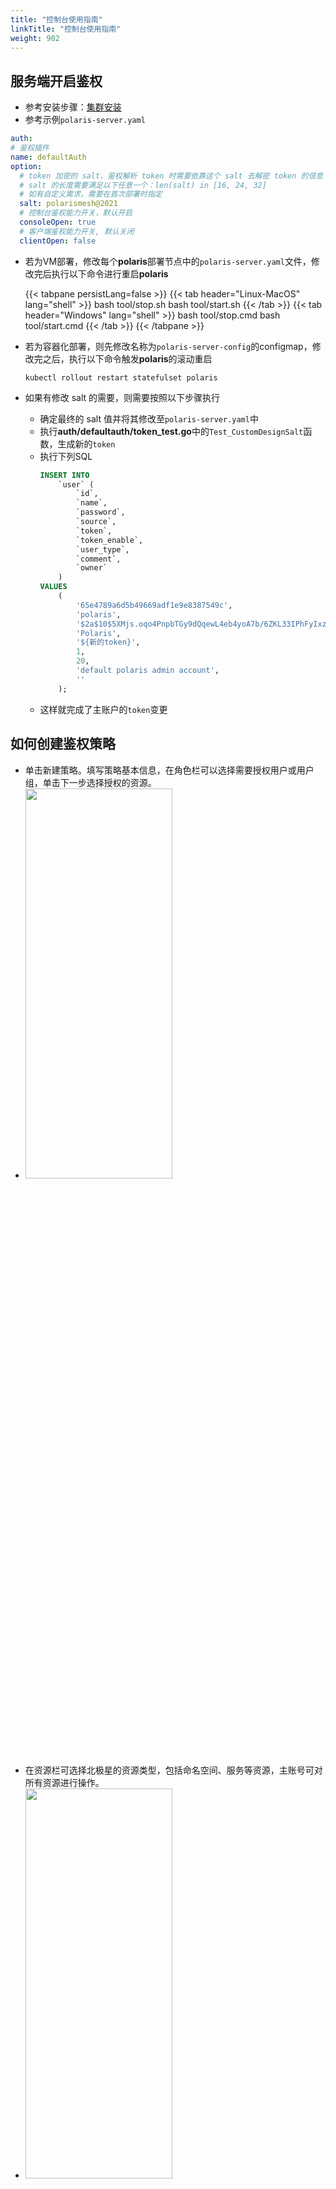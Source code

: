 ```yaml
---
title: "控制台使用指南"
linkTitle: "控制台使用指南"
weight: 902
---
```



## 服务端开启鉴权

- 参考安装步骤：[集群安装](https://polarismesh.cn/zh/doc/%E5%BF%AB%E9%80%9F%E5%85%A5%E9%97%A8/%E5%AE%89%E8%A3%85%E6%9C%8D%E5%8A%A1%E7%AB%AF/%E5%AE%89%E8%A3%85%E9%9B%86%E7%BE%A4%E7%89%88.html#%E9%9B%86%E7%BE%A4%E7%89%88%E5%AE%89%E8%A3%85)
- 参考示例`polaris-server.yaml`

```yaml
auth:
# 鉴权插件
name: defaultAuth
option:
  # token 加密的 salt，鉴权解析 token 时需要依靠这个 salt 去解密 token 的信息
  # salt 的长度需要满足以下任意一个：len(salt) in [16, 24, 32]
  # 如有自定义需求，需要在首次部署时指定
  salt: polarismesh@2021
  # 控制台鉴权能力开关，默认开启
  consoleOpen: true
  # 客户端鉴权能力开关, 默认关闭
  clientOpen: false
```

- 若为VM部署，修改每个**polaris**部署节点中的`polaris-server.yaml`文件，修改完后执行以下命令进行重启**polaris**

  {{< tabpane persistLang=false >}}
  {{< tab header="Linux-MacOS" lang="shell" >}}
  bash tool/stop.sh
  bash tool/start.sh
  {{< /tab >}}
  {{< tab header="Windows" lang="shell" >}}
  bash tool/stop.cmd
  bash tool/start.cmd
  {{< /tab >}}
  {{< /tabpane >}}

- 若为容器化部署，则先修改名称为`polaris-server-config`的configmap，修改完之后，执行以下命令触发**polaris**的滚动重启
  ```shell
  kubectl rollout restart statefulset polaris
  ```
- 如果有修改 salt 的需要，则需要按照以下步骤执行
  - 确定最终的 salt 值并将其修改至`polaris-server.yaml`中
  - 执行**auth/defaultauth/token_test.go**中的`Test_CustomDesignSalt`函数，生成新的`token`
  - 执行下列SQL
    ```sql
    INSERT INTO
        `user` (
            `id`,
            `name`,
            `password`,
            `source`,
            `token`,
            `token_enable`,
            `user_type`,
            `comment`,
            `owner`
        )
    VALUES
        (
            '65e4789a6d5b49669adf1e9e8387549c',
            'polaris',
            '$2a$10$5XMjs.oqo4PnpbTGy9dQqewL4eb4yoA7b/6ZKL33IPhFyIxzj4lRy',
            'Polaris',
            '${新的token}',
            1,
            20,
            'default polaris admin account',
            ''
        );
    ```
  - 这样就完成了主账户的`token`变更
## 如何创建鉴权策略

- 单击新建策略。填写策略基本信息，在角色栏可以选择需要授权用户或用户组，单击下一步选择授权的资源。
- <img src="../images/create_strategy.png" width="70%" height="40%" >
- 在资源栏可选择北极星的资源类型，包括命名空间、服务等资源，主账号可对所有资源进行操作。
- <img src="../images/create_strategy_resource.png" width="70%" height="40%" >
- 单击下一步，进入预览界面，详细展示该策略涉及的用户、用户组以及资源。确认信息无误后，单击完成。
- <img src="../images/create_strategy_preview.png" width="70%" height="40%" >
- 主账号可在权限策略列表查阅现有的权限策略，可单击编辑进行授权或删除等操作。
- <img src="../images/strategy_list.png" width="70%" height="40%" >

## 新建资源如何选择可操作用户

### 创建命名空间

- 在命名空间页面中，点击新建，在弹出页面中，点击高级选择可以操作本资源的用户或者用户组
- <img src="../images/create_namespace.png" width="50%" height="50%" >
### 创建服务

- 在服务列表页面中，点击新建，在弹出页面中，点击高级选择可以操作本资源的用户或者用户组
- <img src="../images/create_service.png" width="50%" height="50%" >
